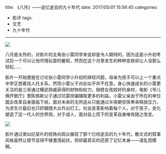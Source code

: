 title: 《八月》——追忆逝去的九十年代
date: 2017/05/01 15:56:45
categories:
- 影评
tags:
- 文艺
- 九十年代

---
![](https://image.covertness.me/bayue_p2385678965.png)

八月是炎热的，对影片的主角张小雷同学来说却是令人期待的，因为这是小升初考试后一个可以让他尽情玩耍的暑假，然而在这个月里发生的种种变故却让人没那么轻松......

<!-- more -->

影片一开始便是在讨论张小雷同学小升初的择校问题，母亲为孩子可以上一个重点中学正想着找人托关系，然而小雷父子对此似乎并不在意。身心快速成长的小雷更关注的是三哥通过耀武扬威获得的财物和权力，隔壁女孩姣好的身材，电影《爷儿俩开歌厅》里陈佩斯父子通过坑蒙拐骗赚取更多的利益。小雷父亲由于所在的单位国企改革自身面临下岗，面对未来的无所适从只能通过半夜朝空挥拳来释放压力，为求生计最后也只好跟随大众外出打工。社会变革影响着每个人，对于孩子，变化塑造了这一代人的世界观，对于成人，面对自上而下的变革自身唯有随之改变。

![](https://image.covertness.me/bayue_20170501_171538.137.jpg)

影片通过类似纪录片的视角向观众展现了那个已经逝去的九十年代，散文式的叙事风格虽然让情节显得不够激荡起伏，但却最真实的还原了记忆本身——凌乱而模糊。
